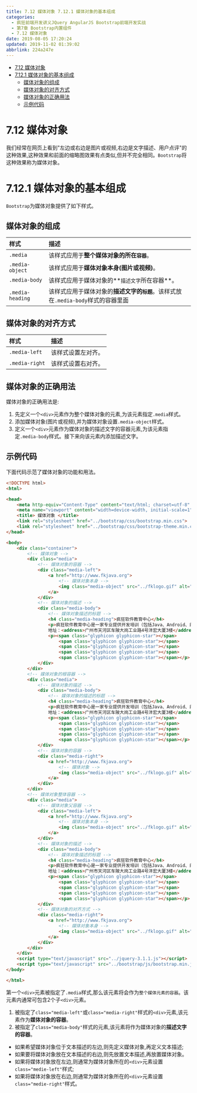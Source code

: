 ```yaml
---
title: 7.12 媒体对象 7.12.1 媒体对象的基本组成
categories: 
  - 疯狂前端开发讲义JQuery AngularJS Bootstrap前端开发实战
  - 第7章 Bootstrap内置组件
  - 7.12 媒体对象
date: 2019-08-05 17:20:24
updated: 2019-11-02 01:39:02
abbrlink: 224a247e
---
```

- [7.12 媒体对象](/ReadingNotes/224a247e/#7-12-媒体对象)
- [7.12.1 媒体对象的基本组成](/ReadingNotes/224a247e/#7-12-1-媒体对象的基本组成)
    - [媒体对象的组成](/ReadingNotes/224a247e/#媒体对象的组成)
    - [媒体对象的对齐方式](/ReadingNotes/224a247e/#媒体对象的对齐方式)
    - [媒体对象的正确用法](/ReadingNotes/224a247e/#媒体对象的正确用法)
    - [示例代码](/ReadingNotes/224a247e/#示例代码)

<!--more-->
<script src="https://cdn.bootcss.com/jquery/3.4.0/jquery.slim.min.js"></script>
<script>$(document).ready(function () {$(".post-body > ul:nth-child(1)").hide();});</script>

<!--end-->
<!--SSTStart-->
# 7.12 媒体对象 #
我们经常在网页上看到"左边或右边是图片或视频,右边是文字描述、用户点评"的这种效果,这种效果和前面的缩略图效果有点类似,但并不完全相同。`Bootstrap`将这种效果称为媒体对象。
# 7.12.1 媒体对象的基本组成 #
`Bootstrap`为媒体对象提供了如下样式。
## 媒体对象的组成 ##

|样式|描述|
|:---|:---|
|`.media`|该样式应用于**整个媒体对象的所在`容器`**。|
|`.media-object`|该样式应用于**媒体对象本身(图片或视频)**。|
|`.media-body`|该样式应用于媒体对象的**`描述文字`所在容器**。|
|`.media-heading`|该样式应用于媒体对象的**描述文字的`标题`**。该样式放在`.media-body`样式的容器里面|
## 媒体对象的对齐方式 ##

|样式|描述|
|:---|:---|
|`.media-left`|该样式设置左对齐。|
|`.media-right`|该样式设置右对齐。|
## 媒体对象的正确用法 ##
媒体对象的正确用法是:
1. 先定义一个`<div>`元素作为整个媒体对象的元素,为该元素指定`.media`样式。
2. 添加媒体对象(图片或视频),并为媒体对象设置`.media-object`样式。
3. 定义一个`<div>`元素作为媒体对象的描述文字的容器元素,为该元素指定`.media-body`样式。接下来向该元素内添加描述文字。

## 示例代码 ##
下面代码示范了媒体对象的功能和用法。
```html
<!DOCTYPE html>
<html>

<head>
	<meta http-equiv="Content-Type" content="text/html; charset=utf-8" />
	<meta name="viewport" content="width=device-width, initial-scale=1">
	<title> 媒体对象 </title>
	<link rel="stylesheet" href="../bootstrap/css/bootstrap.min.css">
	<link rel="stylesheet" href="../bootstrap/css/bootstrap-theme.min.css">
</head>

<body>
	<div class="container">
		<!-- 媒体对象 -->
		<div class="media">
			<!-- 媒体对象的容器 -->
			<div class="media-left">
				<a href="http://www.fkjava.org">
					<!-- 媒体对象本身 -->
					<img class="media-object" src="../fklogo.gif" alt="疯狂软件">
				</a>
			</div>
			<!-- 媒体对象的描述 -->
			<div class="media-body">
				<!-- 媒体对象描述的标题 -->
				<h4 class="media-heading">疯狂软件教育中心</h4>
				<p>疯狂软件教育中心是一家专业提供开发培训（包括Java、Android、前端、iOS等课程）的培训机构。</p>
				地址：<address>广州市天河区车陂大岗工业路4号沣宏大厦3楼</address>
				<p><span class="glyphicon glyphicon-star"></span>
					<span class="glyphicon glyphicon-star"></span>
					<span class="glyphicon glyphicon-star"></span>
					<span class="glyphicon glyphicon-star"></span>
					<span class="glyphicon glyphicon-star"></span></p>
			</div>
		</div>
		<!-- 媒体对象的根容器 -->
		<div class="media">
			<!-- 媒体对象的描述 -->
			<div class="media-body">
				<!-- 媒体对象的描述的标题 -->
				<h4 class="media-heading">疯狂软件教育中心</h4>
				<p>疯狂软件教育中心是一家专业提供开发培训（包括Java、Android、前端、iOS等课程）的培训机构。</p>
				地址：<address>广州市天河区车陂大岗工业路4号沣宏大厦3楼</address>
				<p><span class="glyphicon glyphicon-star"></span>
					<span class="glyphicon glyphicon-star"></span>
					<span class="glyphicon glyphicon-star"></span>
					<span class="glyphicon glyphicon-star"></span>
					<span class="glyphicon glyphicon-star"></span></p>
			</div>
			<!-- 媒体对象的容器 -->
			<div class="media-right">
				<a href="http://www.fkjava.org">
					<!-- 媒体对象 -->
					<img class="media-object" src="../fklogo.gif" alt="疯狂软件">
				</a>
			</div>
		</div>
		<!-- 媒体对象整体容器 -->
		<div class="media">
			<!-- 媒体对象父容器 -->
			<div class="media-left">
				<a href="http://www.fkjava.org">
					<!-- 媒体对象本身 -->
					<img class="media-object" src="../fklogo.gif" alt="疯狂软件">
				</a>
			</div>
			<!-- 媒体对象的描述 -->
			<div class="media-body">
				<!-- 媒体对象描述的标题 -->
				<h4 class="media-heading">疯狂软件教育中心</h4>
				<p>疯狂软件教育中心是一家专业提供开发培训（包括Java、Android、前端、iOS等课程）的培训机构。</p>
				地址：<address>广州市天河区车陂大岗工业路4号沣宏大厦3楼</address>
				<p><span class="glyphicon glyphicon-star"></span>
					<span class="glyphicon glyphicon-star"></span>
					<span class="glyphicon glyphicon-star"></span>
					<span class="glyphicon glyphicon-star"></span>
					<span class="glyphicon glyphicon-star"></span></p>
			</div>
			<!-- 媒体对象的对齐方式 -->
			<div class="media-right">
				<a href="http://www.fkjava.org">
					<!-- 媒体对象本身 -->
					<img class="media-object" src="../fklogo.gif" alt="疯狂软件">
				</a>
			</div>
		</div>
	</div>
	<script type="text/javascript" src="../jquery-3.1.1.js"></script>
	<script type="text/javascript" src="../bootstrap/js/bootstrap.min.js"></script>
</body>

</html>
```
第一个`<div>`元素被指定了`.media`样式,那么该元素将会作为`整个媒体元素的容器`。该元素内通常可包含2个子`<div>`元素。
1. 被指定了`class="media-left"`或`class="media-right"`样式的`<div>`元素,该元素作为**媒体对象的容器**。
2. 被指定了`class="media-body"`样式的元素,该元素将作为媒体对象的**描述文字的容器**。

- 如果希望媒体对象位于文本描述的左边,则先定义媒体对象,再定义文本描述;
- 如果要将媒体对象放在文本描述的右边,则先放置文本描述,再放置媒体对象。
- 如果将媒体对象放在左边,则通常为媒体对象所在的`<div>`元素设置`class="medie-left"`样式;
- 如果将媒体对象放在右边,则通常为媒体对象所在的`<div>`元素设置`class="medie-right"`样式。
<!--SSTStop-->

